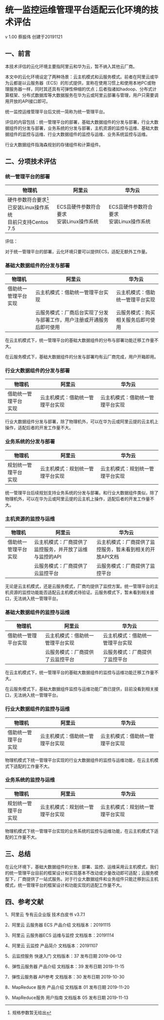 # 统一监控运维管理平台适配云化环境的技术评估

v 1.00  蔡振伟 创建于20191121

## 一、前言

本技术评估的云化环境主要指阿里云和华为云，暂不纳入其他云厂商。

本文中的云化环境设定了两种场景：云主机模式和云服务模式。前者在阿里云或华为云都是以云服务器（ECS）的形式提供，宣称在使用习惯上和使用本地PC或物理服务器一样，同时其还具有可弹性伸缩的优点；后者指诸如hadoop、分布式计算框架、分布式数据库等大数据服务在华为云或阿里云部署与管理，用户只需要调用开放的API接口即可。

统一监控运维管理平台后文统一简称为统一管理平台。

评估的内容包括：统一管理平台的部署，基础大数据组件的分发与部署，行业大数据组件的分发与部署，业务系统的分发与部署，主机资源的监控与运维、基础大数据组件的监控与运维、行业大数据组件的监控与运维、业务系统监控与运维。

行业大数据组件指海森规划的存储组件和计算组件。

## 二、分项技术评估

### 统一管理平台的部署

| 物理机                                                       | 阿里云                                       | 华为云                                       |
| ------------------------------------------------------------ | -------------------------------------------- | -------------------------------------------- |
| 硬件参数符合要求[^ 1 ]<br />已安装Linux操作系统<br />目前只支持Centos 7.5 | ECS且硬件参数符合要求<br />安装Linux操作系统 | ECS且硬件参数符合要求<br />安装Linux操作系统 |

评估：

对于统一管理平台的部署，云化环境只要可以提供ECS，适配无额外工作量。

### 基础大数据组件的分发与部署

| 物理机               | 阿里云                                                       | 华为云                             |
| -------------------- | ------------------------------------------------------------ | ---------------------------------- |
| 借助统一管理平台实现 | 云主机模式：借助统一管理平台实现                             | 云主机模式：借助统一管理平台实现   |
|                      | 云服务模式：厂商后台实现了分发与部署工作，用户注册或开通服务后即可使用 | 云服务模式：购买相关服务后即可使用 |

在云主机模式下，统一管理平台的基础大数据组件的分布与部署功能迁移工作量不大。

在云服务模式下，基础大数据组件的分发与部署均有云厂商完成，用户开箱即用。

### 行业大数据组件的分发与部署

| 物理机                     | 阿里云                           | 华为云                           |
| -------------------------- | -------------------------------- | -------------------------------- |
| 借助统一管理平台<br />实现 | 云主机模式：借助统一管理平台实现 | 云主机模式：借助统一管理平台实现 |

行业大数据组件分发与部署，除了物理机外，可以在华为云或阿里云提的云主机上操作，适配后者的开发工作量不大。

### 业务系统的分发与部署

| 物理机                     | 阿里云                           | 华为云                           |
| -------------------------- | -------------------------------- | -------------------------------- |
| 规划统一管理平台<br />实现 | 云主机模式：规划统一管理平台实现 | 云主机模式：规划统一管理平台实现 |

统一管理平台后续规划支持业务系统的分发与部署。和行业大数据组件类似，除了物理机外，可以在华为云或阿里云提的云主机上操作，适配后者的开发工作量不大。

### 主机资源的监控与运维

| 物理机               | 阿里云                                                  | 华为云                                                    |
| -------------------- | ------------------------------------------------------- | --------------------------------------------------------- |
| 借助统一管理平台实现 | 云主机模式：厂商提供了监控服务，并开放了运维与监控的API | 云主机模式：厂商提供了监控服务，暂未看到相关的开放API文档 |
|                      | 云服务模式：厂商提供了云监控平台                        | 云服务模式：厂商提供了监控平台                            |

无论是云主机模式，还是云服务模式，厂商均提供了监控方案。统一管理平台的主机资源的监控功能能否适配云主机模式待验证。云服务模式下，暂未看到相关接口，无法纳入统一管理平台。

### 基础大数据组件的监控与运维

| 物理机               | 阿里云                           | 华为云                           |
| -------------------- | -------------------------------- | -------------------------------- |
| 借助统一管理平台实现 | 云主机模式：借助统一管理平台实现 | 云主机模式：借助统一管理平台实现 |
|                      | 云服务模式：厂商提供了云监控平台 | 云服务模式：厂商提供了监控平台   |

在云主机模式下，统一管理平台的基础大数据组件的监控与运维功能迁移工作量不大。

在云服务模式下，基础大数据组件监控与运维功能厂商已提供，目前没看到相关接口，无法纳入统一管理平台。

### 行业大数据组件的监控与运维

| 物理机                     | 阿里云                           | 华为云                           |
| -------------------------- | -------------------------------- | -------------------------------- |
| 借助统一管理平台<br />实现 | 云主机模式：借助统一管理平台实现 | 云主机模式：借助统一管理平台实现 |

物理机模式下统一管理平台实现的行业大数据组件的监控与运维功能，在云主机模式下适配的工作量不大。

###  业务系统的监控与运维

| 物理机                     | 阿里云                           | 华为云                           |
| -------------------------- | -------------------------------- | -------------------------------- |
| 规划统一管理平台<br />实现 | 云主机模式：规划统一管理平台实现 | 云主机模式：规划统一管理平台实现 |

物理机模式下统一管理平台实现的业务系统的监控与运维功能，在云主机模式下适配的工作量不大。



## 三、总结

在云化环境下，基础大数据组件的分发、部署、监控、运维采用云主机模式，我们的统一管理平台目前的框架设计和实现基本不改动或少量改动即可适配；云服务模型下，厂商提供了一站式服务。对于行业大数据组件和业务组件只能迁移到云主机模式，统一管理平台的框架设计和功能实现的适配工作量不大。

## 四、参考文献

1、阿里云 专有云企业版 技术白皮书  v3.7.1

2、阿里云 云服务器 ECS 产品介绍           文档版本：20191115

3、阿里云 云服务器ECS 运维与监控         文档版本：20191114

4、阿里云 云监控 产品简介    文档版本：20191107

5、云监控服务 快速入门   文档版本：37  发布日期 2019-06-12

6、弹性云服务器 产品介绍  文档版本：39 发布日期 2019-11-15

7、弹性云服务器 API参考  文档版本：30 发布日期 2019-10-30

8、MapReduce 服务 产品介绍 文档版本 01 发布日期 2019-11-20

9、MapReduce服务 用户指南 文档版本 05  发布日期 2019-11-13

[^ 1 ]: 规格参数暂无给出